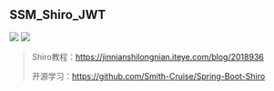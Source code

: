 ## SSM_Shiro_JWT

<img src = 'https://img.shields.io/apm/l/vim-mode.svg' style="max-width:100%;">   <img src = 'https://img.shields.io/github/repo-size/tujietg/SSM_Shiro_JWT.svg?color=green' style="max-width:100%;">

> Shiro教程：https://jinnianshilongnian.iteye.com/blog/2018936
>
> 开源学习：https://github.com/Smith-Cruise/Spring-Boot-Shiro





